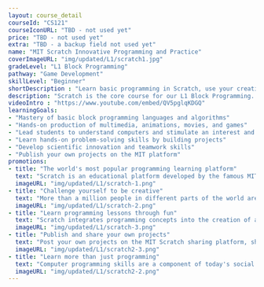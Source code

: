 ```yaml
---
layout: course_detail
courseId: "CS121"
courseIconURL: "TBD - not used yet"
price: "TBD - not used yet"
extra: "TBD - a backup field not used yet"
name: "MIT Scratch Innovative Programming and Practice"
coverImageURL: "img/updated/L1/scratch1.jpg"
gradeLevel: "L1 Block Programming"
pathway: "Game Development"
skillLevel: "Beginner"
shortDescription : "Learn basic programming in Scratch, use your creativity and share your work with young programmers from all over the world!"
description: "Scratch is the core course for our L1 Block Programming. By learning the programming platform for kids developed by MIT, students can quickly understand the concepts and basic syntax of programming and can create fun programming projects from the first lesson. Using Scratch, you can write your own interactive media, such as stories, games, and animations, and then you can share your ideas with the world. "
videoIntro : "https://www.youtube.com/embed/QV5pglqKDGQ"
learningGoals:
- "Mastery of basic block programming languages and algorithms"
- "Hands-on production of multimedia, animations, movies, and games"
- "Lead students to understand computers and stimulate an interest and passion for programming"
- "Learn hands-on problem-solving skills by building projects"
- "Develop scientific innovation and teamwork skills"
- "Publish your own projects on the MIT platform"
promotions:
- title: "The world's most popular programming learning platform"
  text: "Scratch is an educational platform developed by the famous MIT Media Lab for elementary and middle school students to learn computer programming. By using a more graphical and friendly programming language, students can quickly learn and create fun animations and game projects."
  imageURL: "img/updated/L1/scratch-1.png"
- title: "Challenge yourself to be creative"
  text: "More than a million people in different parts of the world are making their own Scratch projects, and more than 25 million projects have been posted on the Scratch sharing platform. Why don't you join this community and show us what your creativity is all about?"
  imageURL: "img/updated/L1/scratch-2.png"
- title: "Learn programming lessons through fun"
  text: "Scratch integrates programming concepts into the creation of animations and games. As you complete your project, you have already mastered the basic concepts of programming such as variables, loops, and functions, building a solid foundation for the next step of learning real programming."
  imageURL: "img/updated/L1/scratch-3.png"
- title: "Publish and share your own projects"
  text: "Post your own projects on the MIT Scratch sharing platform, share your work with small programmers all over the world, and let everyone give you credit for your creativity!"
  imageURL: "img/updated/L1/scratch2-3.png"
- title: "Learn more than just programming"
  text: "Computer programming skills are a component of today's social culture. When you learn to program, you develop logical thinking, computational skills, innovation skills, and imagination at the same time!"
  imageURL: "img/updated/L1/scratch2-2.png"
---
```


